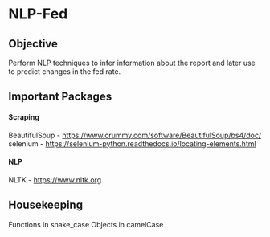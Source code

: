 # NLP-Fed

## Objective

Perform NLP techniques to infer information about the report and later use to predict changes in the fed rate.

## Important Packages

#### Scraping
BeautifulSoup - https://www.crummy.com/software/BeautifulSoup/bs4/doc/
selenium - https://selenium-python.readthedocs.io/locating-elements.html

#### NLP
NLTK - https://www.nltk.org

## Housekeeping

Functions in snake_case
Objects in camelCase

